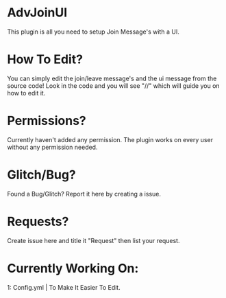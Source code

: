 # AdvJoinUI
This plugin is all you need to setup Join Message's with a UI.
# How To Edit?
You can simply edit the join/leave message's and the ui message from the source code! Look in the code and you will see "//" which will guide you on how to edit it.
# Permissions?
Currently haven't added any permission. The plugin works on every user without any permission needed.
# Glitch/Bug?
Found a Bug/Glitch? Report it here by creating a issue.
# Requests?
Create issue here and title it "Request" then list your request.
# Currently Working On:
1: Config.yml | To Make It Easier To Edit.
